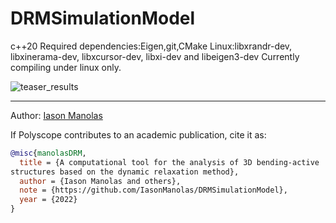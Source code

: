 # DRMSimulationModel
c++20
Required dependencies:Eigen,git,CMake
Linux:libxrandr-dev, libxinerama-dev, libxcursor-dev, libxi-dev and libeigen3-dev
Currently compiling under linux only.

![teaser_results](https://user-images.githubusercontent.com/17647952/200535216-e3cb3cba-a5c8-4ac4-bc71-5881746cc57e.png)

---
Author: [Iason Manolas](https://vcg.isti.cnr.it/~manolas/)

If Polyscope contributes to an academic publication, cite it as:
```bib
@misc{manolasDRM,
  title = {A computational tool for the analysis of 3D bending-active
structures based on the dynamic relaxation method},
  author = {Iason Manolas and others},
  note = {https://github.com/IasonManolas/DRMSimulationModel},
  year = {2022}
}
```
